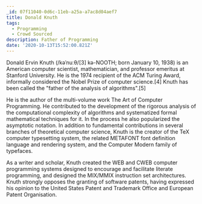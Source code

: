 ```yaml
---
_id: 07f11040-0d6c-11eb-a25a-a7ac8d04aef7
title: Donald Knuth
tags:
  - Programming
  - Crowd Sourced
description: Father of Programming
date: '2020-10-13T15:52:00.821Z'
---
```

Donald Ervin Knuth (/kəˈnuːθ/[3] kə-NOOTH; born January 10, 1938) is an American computer scientist, mathematician, and professor emeritus at Stanford University. He is the 1974 recipient of the ACM Turing Award, informally considered the Nobel Prize of computer science.[4] Knuth has been called the "father of the analysis of algorithms".[5]

He is the author of the multi-volume work The Art of Computer Programming. He contributed to the development of the rigorous analysis of the computational complexity of algorithms and systematized formal mathematical techniques for it. In the process he also popularized the asymptotic notation. In addition to fundamental contributions in several branches of theoretical computer science, Knuth is the creator of the TeX computer typesetting system, the related METAFONT font definition language and rendering system, and the Computer Modern family of typefaces.

As a writer and scholar, Knuth created the WEB and CWEB computer programming systems designed to encourage and facilitate literate programming, and designed the MIX/MMIX instruction set architectures. Knuth strongly opposes the granting of software patents, having expressed his opinion to the United States Patent and Trademark Office and European Patent Organisation.